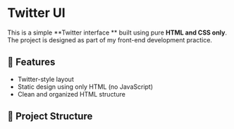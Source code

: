# Twitter UI 

This is a simple **Twitter interface ** built using pure **HTML and CSS only**.  
The project is designed as part of my front-end development practice.

## 🚀 Features

- Twitter-style layout
- Static design using only HTML (no  JavaScript)
- Clean and organized HTML structure

## 📁 Project Structure

